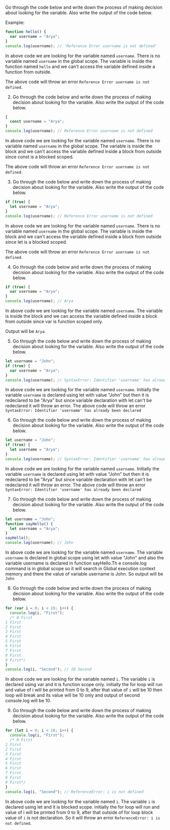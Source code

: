 Go through the code below and write down the process of making decision about looking for the variable. Also write the output of the code below.

Example:

```js
function hello() {
  var username = "Arya";
}
console.log(username); // 'Reference Error username is not defined'
```

In above code we are looking for the variable named `username`. There is no variable named `username` in the global scope. The variable is inside the function named `hello` and we can't access the variable defined inside a function from outside.

The above code will throw an error `Reference Error username is not defined`.

2. Go through the code below and write down the process of making decision about looking for the variable. Also write the output of the code below.

```js
{
  const username = "Arya";
}
console.log(username); // Reference Error username is not defined
```

In above code we are looking for the variable named `username`. There is no variable named `username` in the global scope. The variable is inside the block and we can't access the variable defined inside a block from outside since const is a blocked scoped.

The above code will throw an error `Reference Error username is not defined`.

3. Go through the code below and write down the process of making decision about looking for the variable. Also write the output of the code below.

```js
if (true) {
  let username = "Arya";
}
console.log(username); // Reference Error username is not defined
```

In above code we are looking for the variable named `username`. There is no variable named `username` in the global scope. The variable is inside the block and we can't access the variable defined inside a block from outside since let is a blocked scoped.

The above code will throw an error `Reference Error username is not defined`.

4. Go through the code below and write down the process of making decision about looking for the variable. Also write the output of the code below.

```js
if (true) {
  var username = "Arya";
}
console.log(username); // Arya
```

In above code we are looking for the variable named `username`. The variable is inside the block and we can access the variable defined inside a block from outside since var is function scoped only.

Output will be `Arya`.

5. Go through the code below and write down the process of making decision about looking for the variable. Also write the output of the code below.

```js
let username = "John";
if (true) {
  var username = "Arya";
}
console.log(username); // SyntaxError: Identifier 'username' has already been declared
```

In above code we are looking for the variable named `username`. Initially the variable `username` is declared using let with value "John" but then it is redeclared to be "Arya" but since variable declaration with let can't be redeclared it will throw an error.
The above code will throw an error `SyntaxError: Identifier 'username' has already been declared`

6. Go through the code below and write down the process of making decision about looking for the variable. Also write the output of the code below.

```js
let username = "John";
if (true) {
  let username = "Arya";
}
console.log(username); // SyntaxError: Identifier 'username' has already been declared
```

In above code we are looking for the variable named `username`. Initially the variable `username` is declared using let with value "John" but then it is redeclared to be "Arya" but since variable declaration with let can't be redeclared it will throw an error.
The above code will throw an error `SyntaxError: Identifier 'username' has already been declared`

7. Go through the code below and write down the process of making decision about looking for the variable. Also write the output of the code below.

```js
let username = "John";
function sayHello() {
  let username = "Arya";
}
sayHello();
console.log(username); // John
```

In above code we are looking for the variable named `username`. The variable `username` is declared in global scope using let with value "John" and also the variable username is declared in function sayHello.Th e console.log command is in global scope so it will search in Global execution context memory and there the value of variable username is John. So output will be `John`

8. Go through the code below and write down the process of making decision about looking for the variable. Also write the output of the code below.

```js
for (var i = 0; i < 10; i++) {
  console.log(i, "First");
  /* 0 First
1 First
2 First
3 First
4 First
5 First
6 First
7 First
8 First
9 First*/
}
console.log(i, "Second"); // 10 Second
```

In above code we are looking for the variable named `i`. The variable `i` is declared using var and it is function scope only. initially the for loop will run and value of i will be printed from 0 to 9, after that value of `i` will be 10 then loop will break and its value will be 10 only and output of second console.log will be 10.

9. Go through the code below and write down the process of making decision about looking for the variable. Also write the output of the code below.

```js
for (let i = 0; i < 10; i++) {
  console.log(i, "First");
  /* 0 First
1 First
2 First
3 First
4 First
5 First
6 First
7 First
8 First
9 First*/
}
console.log(i, "Second"); // ReferenceError: i is not defined
```

In above code we are looking for the variable named `i`. The variable `i` is declared using let and it is blocked scope. initially the for loop will run and value of i will be printed from 0 to 9, after that outside of for loop block value of `i` is not declaration. So it will throw an error `ReferenceError: i is not defined`.
